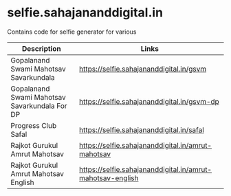 # selfie.sahajananddigital.in
Contains code for selfie generator for various

| Description | Links |
| ----- | ---- |
| Gopalanand Swami Mahotsav Savarkundala | https://selfie.sahajananddigital.in/gsvm |
| Gopalanand Swami Mahotsav Savarkundala For DP | https://selfie.sahajananddigital.in/gsvm-dp |
| Progress Club Safal | https://selfie.sahajananddigital.in/safal |
| Rajkot Gurukul Amrut Mahotsav | https://selfie.sahajananddigital.in/amrut-mahotsav |
| Rajkot Gurukul Amrut Mahotsav English | https://selfie.sahajananddigital.in/amrut-mahotsav-english |

